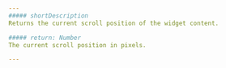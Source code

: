 ```yaml
---
##### shortDescription
Returns the current scroll position of the widget content.

##### return: Number
The current scroll position in pixels.

---
```

